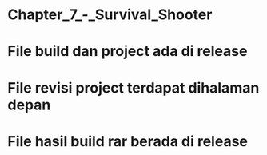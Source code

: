 # Chapter_7_-_Survival_Shooter

# File build dan project ada di release

# File revisi project terdapat dihalaman depan
# File hasil build rar berada di release
